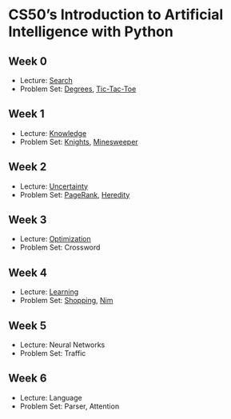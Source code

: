 # CS50’s Introduction to Artificial Intelligence with Python

## Week 0

- Lecture: [Search](src0)
- Problem Set: [Degrees](degrees), [Tic-Tac-Toe](tictactoe)

## Week 1

- Lecture: [Knowledge](src1)
- Problem Set: [Knights](knights), [Minesweeper](minesweeper)

## Week 2

- Lecture: [Uncertainty](src2)
- Problem Set: [PageRank](pagerank), [Heredity](heredity)

## Week 3

- Lecture: [Optimization](src3)
- Problem Set: Crossword

## Week 4

- Lecture: [Learning](src4)
- Problem Set: [Shopping](shopping), [Nim](nim)

## Week 5

- Lecture: Neural Networks
- Problem Set: Traffic

## Week 6

- Lecture: Language
- Problem Set: Parser, Attention
